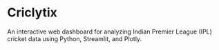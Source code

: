 # Criclytix
An interactive web dashboard for analyzing Indian Premier League (IPL) cricket data using Python, Streamlit, and Plotly.
